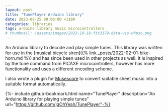 ```yaml
---
layout: post
title: "TunePlayer Arduino library"
date: 2023-08-25 00:00:00 +1100
categories: libraries
tags: arduino library music microcontrollers
# thumbnail: /assets/images/2023-10-18-fit3179-data-vis-whpsc.png
---
```

An Arduino library to decode and play simple tunes. This library was written for
use in the [musical bicycle siren]({% link _posts/2022-02-01-bike-horn.md %}) and has since been used in other projects as
well. It is inspired by the tune command from PICAXE microcontrollers, however
has more functionality and uses a different encoding scheme.

I also wrote a plugin for [Musescore](musescore.org) to convert suitable sheet music into a suitable format automatically.

{%- include github-bookmark.html name="TunePlayer" description="An Arduino library for playing simple tunes" url="https://github.com/jgOhYeah/TunePlayer"-%}
